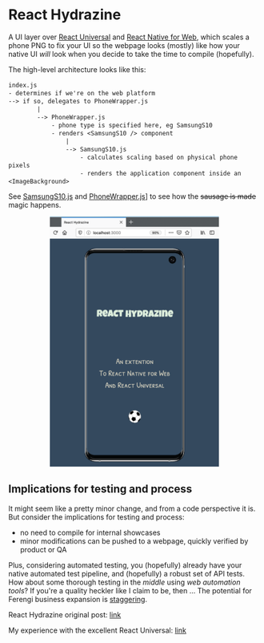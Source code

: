 # React Hydrazine

A UI layer over [React Universal](https://github.com/cloudle/ruui) and [React Native for Web](https://github.com/necolas/react-native-web), which scales a phone PNG to fix your UI so the webpage looks (mostly) like how your native UI *will* look when you decide to take the time to compile (hopefully).

The high-level architecture looks like this:

```
index.js
- determines if we're on the web platform
--> if so, delegates to PhoneWrapper.js
        |
        --> PhoneWrapper.js
            - phone type is specified here, eg SamsungS10
            - renders <SamsungS10 /> component
                |
                --> SamsungS10.js
                    - calculates scaling based on physical phone pixels
                    - renders the application component inside an <ImageBackground>

```

See [SamsungS10.js](https://github.com/SeanFelipe/Hydrazine/blob/Hydrazine-3J0/src/wrappers/SamsungS10.js) and [PhoneWrapper.js](https://github.com/SeanFelipe/Hydrazine/blob/Hydrazine-3J0/src/PhoneWrapper.js)] to see how the ~~sausage is made~~ magic happens.

<p align="center">
  <img src="https://github.com/SeanFelipe/Hydrazine/blob/Hydrazine-3J0/assets/gh/samsungs10.png" height="500">
</p>

## Implications for testing and process

It might seem like a pretty minor change, and from a code perspective it is. But consider the implications for testing and process:

* no need to compile for internal showcases
* minor modifications can be pushed to a webpage, quickly verified by product or QA

Plus, considering automated testing, you (hopefully) already have your native automated test pipeline, and (hopefully) a robust set of API tests. How about some thorough testing in the *middle* using *web automation tools*? If you're a quality heckler like I claim to be, then ... The potential for Ferengi business expansion is [staggering](https://www.youtube.com/watch?v=SG_A0IOCfdM).

React Hydrazine original post: [link](https://seanfelipe.github.io/tech/management/process/react/react-native/testing/2020/04/15/react-hydrazine.html)

My experience with the excellent React Universal: [link](https://seanfelipe.github.io/technology/hop/ruui/2019/04/22/ruui-react-native.html)


